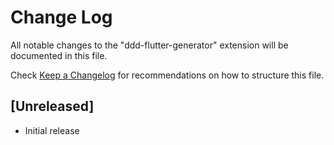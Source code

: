# Change Log

All notable changes to the "ddd-flutter-generator" extension will be documented in this file.

Check [Keep a Changelog](http://keepachangelog.com/) for recommendations on how to structure this file.

## [Unreleased]

- Initial release